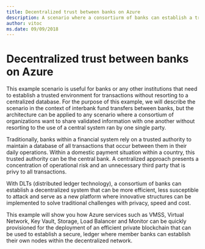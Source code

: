 ```yaml
---
title: Decentralized trust between banks on Azure
description: A scenario where a consortiurm of banks can establish a trusted environment for interbank fund transfer without resorting to a centralized database
author: vitoc
ms.date: 09/09/2018
---
```

# Decentralized trust between banks on Azure

This example scenario is useful for banks or any other institutions that need to establish a trusted environment for transactions without resorting to a centralized database. For the purpose of this example, we will describe the scenario in the context of interbank fund transfers between banks, but the architecture can be applied to any scenario where a consortium of organizations want to share validated information with one another without resorting to the use of a central system ran by one single party.

Traditionally, banks within a financial system rely on a trusted authority to maintain a database of all transactions that occur between them in their daily operations. Within a domestic payment situation within a country, this trusted authority can be the central bank. A centralized approach presents a concentration of operational risk and an unnecessary third party that is privy to all transactions.

With DLTs (distributed ledger technology), a consortium of banks can establish a decentralized system that can be more efficient, less susceptible to attack and serve as a new platform where innovative structures can be implemented to solve traditional challenges with privacy, speed and cost. 

This example will show you how Azure services such as VMSS, Virtual Network, Key Vault, Storage, Load Balancer and Monitor can be quickly provisioned for the deployment of an efficient private blockchain that can be used to establish a secure, ledger where member banks can establish their own nodes within the decentralized network.
